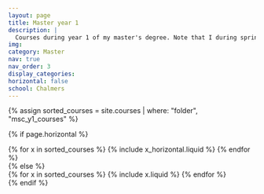 ```yaml
---
layout: page
title: Master year 1
description: |
  Courses during year 1 of my master's degree. Note that I during spring 2025 took part in an exchange semester at Nanyang Technological University (NTU) in Singapore as part of that academic year. This page contains the courses I attended at Chalmers during fall 2024. The courses I attended at NTU can be found [here](https://stommen.github.io/schools/courses_nanyang/).
img:
category: Master
nav: true
nav_order: 3
display_categories:
horizontal: false
school: Chalmers
---
```


<!-- markdownlint-disable MD033 -->

<div class="education">
<!-- Display projects without categories -->

{% assign sorted_courses = site.courses | where: "folder", "msc_y1_courses" %}

  <!-- Generate cards for each project -->

{% if page.horizontal %}

  <div class="container">
    <div class="row row-cols-1 row-cols-md-2">
    {% for x in sorted_courses %}
      {% include x_horizontal.liquid %}
    {% endfor %}
    </div>
  </div>
{% else %}
  <div class="row row-cols-1 row-cols-md-3">
    {% for x in sorted_courses %}
      {% include x.liquid %}
    {% endfor %}
  </div>
{% endif %}
</div>
